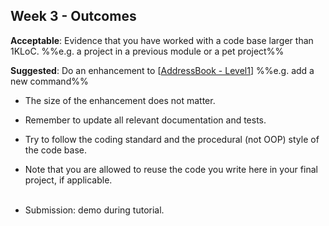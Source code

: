 <link rel="stylesheet" href="{{baseUrl}}/css/main.css">
<link rel="stylesheet" href="{{baseUrl}}/css/schedule.css">

<div class="website-content">

## Week 3 - Outcomes

<div id="main">


<!-- ==================================================================================================== -->

<panel type="danger" header="Can work with a 1KLoC code base :star:" expandable>
  <panel header=":trophy: Evidence" expanded>
  
  
**Acceptable**: Evidence that you have worked with a code base larger than 1KLoC. %%e.g. a project in a previous module or a pet project%%

**Suggested**: Do an enhancement to [[AddressBook - Level1](https://github.com/nus-cs2103-AY1718S1/addressbook-level1)]  %%e.g. add a new command%%

* The size of the enhancement does not matter.
* Remember to update all relevant documentation and tests.
* Try to follow the coding standard and the procedural (not OOP) style of the code base. 
* Note that you are allowed to reuse the code you write here in your final project, if applicable. <br/><br/>
* Submission: demo during tutorial.

  </panel>
</panel>
<!-- ==================================================================================================== -->

</div>
</div>
